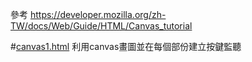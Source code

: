 參考
https://developer.mozilla.org/zh-TW/docs/Web/Guide/HTML/Canvas_tutorial

#[canvas1.html]()
利用canvas畫圖並在每個部份建立按鍵監聽
